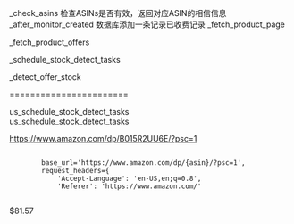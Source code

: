 _check_asins
检查ASINs是否有效，返回对应ASIN的相信信息
_after_monitor_created
数据库添加一条记录已收费记录
_fetch_product_page

_fetch_product_offers

_schedule_stock_detect_tasks

_detect_offer_stock

=======================

us_schedule_stock_detect_tasks	 
us_schedule_stock_detect_tasks

https://www.amazon.com/dp/B015R2UU6E/?psc=1

```
        
        base_url='https://www.amazon.com/dp/{asin}/?psc=1',
        request_headers={
            'Accept-Language': 'en-US,en;q=0.8',
            'Referer': 'https://www.amazon.com/'
       
```

<span id="priceblock_ourprice" class="a-size-medium a-color-price">$81.57</span>